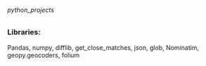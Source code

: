 ###### python_projects


### Libraries:
Pandas, numpy, difflib, get_close_matches, json, glob, Nominatim, geopy.geocoders, folium


